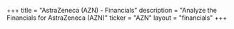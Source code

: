 +++
title = "AstraZeneca (AZN) - Financials"
description = "Analyze the Financials for AstraZeneca (AZN)"
ticker = "AZN"
layout = "financials"
+++

